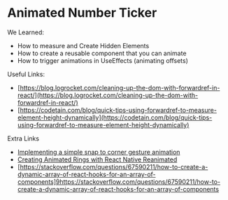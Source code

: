 # Animated Number Ticker

We Learned:
- How to measure and Create Hidden Elements
- How to create a reusable component that you can animate
- How to trigger animations in UseEffects (animating offsets)

Useful Links:
- [https://blog.logrocket.com/cleaning-up-the-dom-with-forwardref-in-react/](https://blog.logrocket.com/cleaning-up-the-dom-with-forwardref-in-react/)
- [https://codetain.com/blog/quick-tips-using-forwardref-to-measure-element-height-dynamically](https://codetain.com/blog/quick-tips-using-forwardref-to-measure-element-height-dynamically)

Extra Links
- [Implementing a simple snap to corner gesture animation](https://medium.com/edonec/react-native-reanimated-2-implementing-a-simple-snap-to-corner-gesture-animation-778e4d1f4e98)
- [Creating Animated Rings with React Native Reanimated](https://codedaily.io/tutorials/Creating-Animated-Rings-with-React-Native-Reanimated)
- [https://stackoverflow.com/questions/67590211/how-to-create-a-dynamic-array-of-react-hooks-for-an-array-of-components]9https://stackoverflow.com/questions/67590211/how-to-create-a-dynamic-array-of-react-hooks-for-an-array-of-components